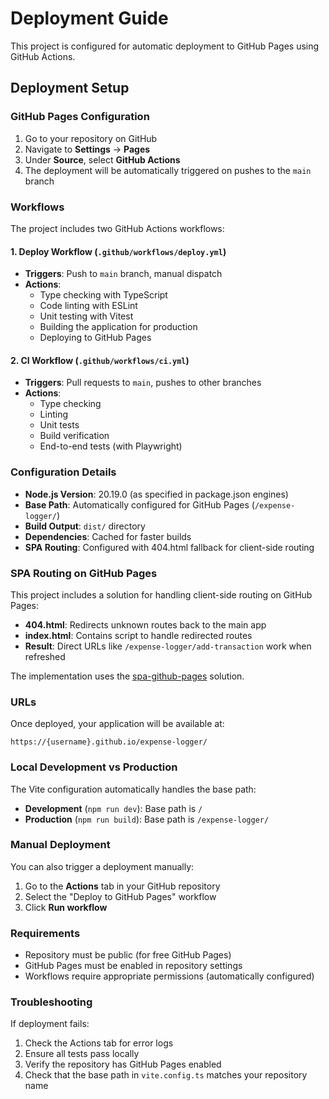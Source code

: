 # Deployment Guide

This project is configured for automatic deployment to GitHub Pages using GitHub Actions.

## Deployment Setup

### GitHub Pages Configuration
1. Go to your repository on GitHub
2. Navigate to **Settings** → **Pages**
3. Under **Source**, select **GitHub Actions**
4. The deployment will be automatically triggered on pushes to the `main` branch

### Workflows

The project includes two GitHub Actions workflows:

#### 1. **Deploy Workflow** (`.github/workflows/deploy.yml`)
- **Triggers**: Push to `main` branch, manual dispatch
- **Actions**: 
  - Type checking with TypeScript
  - Code linting with ESLint
  - Unit testing with Vitest
  - Building the application for production
  - Deploying to GitHub Pages

#### 2. **CI Workflow** (`.github/workflows/ci.yml`)
- **Triggers**: Pull requests to `main`, pushes to other branches
- **Actions**:
  - Type checking
  - Linting
  - Unit tests
  - Build verification
  - End-to-end tests (with Playwright)

### Configuration Details

- **Node.js Version**: 20.19.0 (as specified in package.json engines)
- **Base Path**: Automatically configured for GitHub Pages (`/expense-logger/`)
- **Build Output**: `dist/` directory
- **Dependencies**: Cached for faster builds
- **SPA Routing**: Configured with 404.html fallback for client-side routing

### SPA Routing on GitHub Pages

This project includes a solution for handling client-side routing on GitHub Pages:
- **404.html**: Redirects unknown routes back to the main app
- **index.html**: Contains script to handle redirected routes
- **Result**: Direct URLs like `/expense-logger/add-transaction` work when refreshed

The implementation uses the [spa-github-pages](https://github.com/rafgraph/spa-github-pages) solution.

### URLs

Once deployed, your application will be available at:
```
https://{username}.github.io/expense-logger/
```

### Local Development vs Production

The Vite configuration automatically handles the base path:
- **Development** (`npm run dev`): Base path is `/`
- **Production** (`npm run build`): Base path is `/expense-logger/`

### Manual Deployment

You can also trigger a deployment manually:
1. Go to the **Actions** tab in your GitHub repository
2. Select the "Deploy to GitHub Pages" workflow
3. Click **Run workflow**

### Requirements

- Repository must be public (for free GitHub Pages)
- GitHub Pages must be enabled in repository settings
- Workflows require appropriate permissions (automatically configured)

### Troubleshooting

If deployment fails:
1. Check the Actions tab for error logs
2. Ensure all tests pass locally
3. Verify the repository has GitHub Pages enabled
4. Check that the base path in `vite.config.ts` matches your repository name